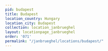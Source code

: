 ```yaml
---
pid: budapest
title: Budapest
location_country: Hungary
location_city: Budapest
collection: location_janbrueghel
layout: locationpage_janbrueghel
order: '071'
permalink: "/janbrueghel/locations/budapest/"
---
```

